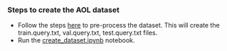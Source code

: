### Steps to create the AOL dataset
* Follow the steps [here](https://github.com/clovaai/subword-qac?tab=readme-ov-file#preparing-data) to pre-process the dataset. This will create the train.query.txt, val.query.txt, test.query.txt files.
* Run the [create_dataset.ipynb](./create_dataset.ipynb) notebook.